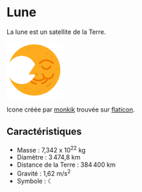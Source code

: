 # Lune

La lune est un satellite de la Terre.

![Icone de la Lune](lune.png)

Icone créée par [monkik](https://www.flaticon.com/authors/monkik) trouvée sur [flaticon](https://www.flaticon.com/).

## Caractéristiques

- Masse : 7,342 x 10<sup>22</sup> kg
- Diamètre : 3 474,8 km
- Distance de la Terre : 384 400 km
- Gravité : 1,62 m/s<sup>2</sup>
- Symbole : &#x263E;
